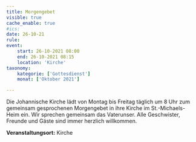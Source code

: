 ```yaml
---
title: Morgengebet
visible: true
cache_enable: true
#ics: 
date: 26-10-21
rule: 
event:
	start: 26-10-2021 08:00
	end: 26-10-2021 08:15
	location: 'Kirche'
taxonomy:
	kategorie: ['Gottesdienst']
	monat: ['Oktober 2021']

---
```

Die Johannische Kirche lädt von Montag bis Freitag täglich um 8 Uhr zum gemeinsam gesprochenen Morgengebet in ihre Kirche im St.-Michaels-Heim ein. Wir sprechen gemeinsam das Vaterunser. Alle Geschwister, Freunde und Gäste sind immer herzlich willkommen.



**Veranstaltungsort:** Kirche

